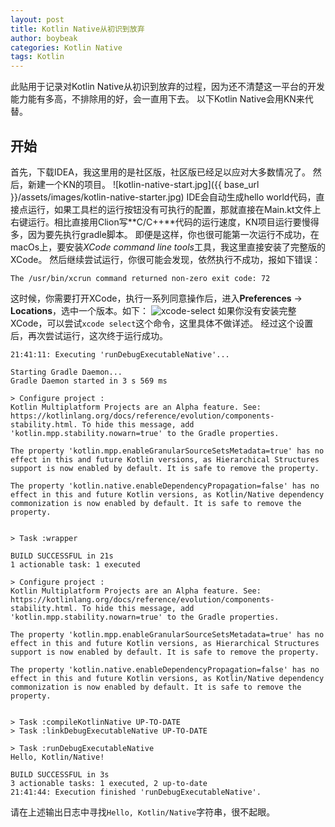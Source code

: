 ```yaml
---
layout: post
title: Kotlin Native从初识到放弃
author: boybeak
categories: Kotlin Native
tags: Kotlin
---
```


此贴用于记录对Kotlin Native从初识到放弃的过程，因为还不清楚这一平台的开发能力能有多高，不排除用的好，会一直用下去。
以下Kotlin Native会用KN来代替。

## 开始
首先，下载IDEA，我这里用的是社区版，社区版已经足以应对大多数情况了。
然后，新建一个KN的项目。
![kotlin-native-start.jpg]({{ base_url }}/assets/images/kotlin-native-starter.jpg)
IDE会自动生成hello world代码，直接点运行，如果工具栏的运行按钮没有可执行的配置，那就直接在Main.kt文件上右键运行。相比直接用Clion写**C/C++**代码的运行速度，KN项目运行要慢得多，因为要先执行gradle脚本。
即便是这样，你也很可能第一次运行不成功，在macOs上，要安装*XCode command line tools*工具，我这里直接安装了完整版的XCode。
然后继续尝试运行，你很可能会发现，依然执行不成功，报如下错误：
```log
The /usr/bin/xcrun command returned non-zero exit code: 72
```
这时候，你需要打开XCode，执行一系列同意操作后，进入**Preferences** -> **Locations**，选中一个版本。如下：
![xcode-select](%7B%7B%20base_url%20%7D%7D/assets/images/xcode-select.jpg)
如果你没有安装完整XCode，可以尝试`xcode select`这个命令，这里具体不做详述。
经过这个设置后，再次尝试运行，这次终于运行成功。
```log
21:41:11: Executing 'runDebugExecutableNative'...

Starting Gradle Daemon...
Gradle Daemon started in 3 s 569 ms

> Configure project :
Kotlin Multiplatform Projects are an Alpha feature. See: https://kotlinlang.org/docs/reference/evolution/components-stability.html. To hide this message, add 'kotlin.mpp.stability.nowarn=true' to the Gradle properties.

The property 'kotlin.mpp.enableGranularSourceSetsMetadata=true' has no effect in this and future Kotlin versions, as Hierarchical Structures support is now enabled by default. It is safe to remove the property.

The property 'kotlin.native.enableDependencyPropagation=false' has no effect in this and future Kotlin versions, as Kotlin/Native dependency commonization is now enabled by default. It is safe to remove the property.


> Task :wrapper

BUILD SUCCESSFUL in 21s
1 actionable task: 1 executed

> Configure project :
Kotlin Multiplatform Projects are an Alpha feature. See: https://kotlinlang.org/docs/reference/evolution/components-stability.html. To hide this message, add 'kotlin.mpp.stability.nowarn=true' to the Gradle properties.

The property 'kotlin.mpp.enableGranularSourceSetsMetadata=true' has no effect in this and future Kotlin versions, as Hierarchical Structures support is now enabled by default. It is safe to remove the property.

The property 'kotlin.native.enableDependencyPropagation=false' has no effect in this and future Kotlin versions, as Kotlin/Native dependency commonization is now enabled by default. It is safe to remove the property.


> Task :compileKotlinNative UP-TO-DATE
> Task :linkDebugExecutableNative UP-TO-DATE

> Task :runDebugExecutableNative
Hello, Kotlin/Native!

BUILD SUCCESSFUL in 3s
3 actionable tasks: 1 executed, 2 up-to-date
21:41:44: Execution finished 'runDebugExecutableNative'.
```
请在上述输出日志中寻找`Hello, Kotlin/Native`字符串，很不起眼。
